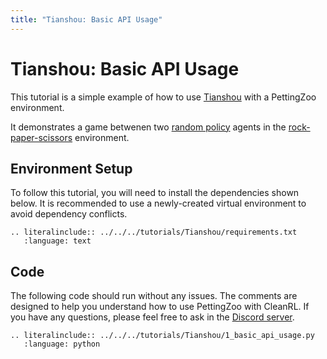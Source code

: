 ```yaml
---
title: "Tianshou: Basic API Usage"
---
```


# Tianshou: Basic API Usage

This tutorial is a simple example of how to use [Tianshou](https://github.com/thu-ml/tianshou) with a PettingZoo environment. 

It demonstrates a game betwenen two [random policy](https://tianshou.readthedocs.io/en/master/_modules/tianshou/policy/random.html) agents in the [rock-paper-scissors](https://pettingzoo.farama.org/environments/classic/rps/) environment.

## Environment Setup
To follow this tutorial, you will need to install the dependencies shown below. It is recommended to use a newly-created virtual environment to avoid dependency conflicts.
```{eval-rst}
.. literalinclude:: ../../../tutorials/Tianshou/requirements.txt
   :language: text
```

## Code
The following code should run without any issues. The comments are designed to help you understand how to use PettingZoo with CleanRL. If you have any questions, please feel free to ask in the [Discord server](https://discord.gg/nhvKkYa6qX).
```{eval-rst}
.. literalinclude:: ../../../tutorials/Tianshou/1_basic_api_usage.py
   :language: python
```
